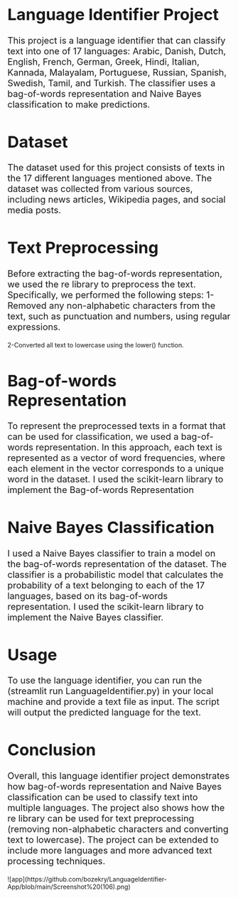 <h1 style="font-size: 36px;">Language Identifier Project</h1>
<p style="font-size: 20px;">This project is a language identifier that can classify text into one of 17 languages: Arabic, Danish, Dutch, English, French, German, Greek, Hindi, Italian, Kannada, Malayalam, Portuguese, Russian, Spanish, Swedish, Tamil, and Turkish. The classifier uses a bag-of-words representation and Naive Bayes classification to make predictions. </p>

<h1 style="font-size: 36px;">Dataset</h1>

<p style="font-size: 20px;">The dataset used for this project consists of texts in the 17 different languages mentioned above. The dataset was collected from various sources, including news articles, Wikipedia pages, and social media posts.</p>

<h1 style="font-size: 36px;">Text Preprocessing</h1>

<p style="font-size: 20px;">
  Before extracting the bag-of-words representation, we used the re library to preprocess the text. Specifically, 
  we performed the following steps:
  1-Removed any non-alphabetic characters from the text, such as punctuation and numbers, using regular expressions.                                                 
  
  2-Converted all text to lowercase using the lower() function.
</p>

<h1 style="font-size: 36px;">Bag-of-words Representation</h1>


<p style="font-size: 20px;">To represent the preprocessed texts in a format that can be used for classification, we used a bag-of-words representation. In this approach, each text is represented as a vector of word frequencies, where each element in the vector corresponds to a unique word in the dataset.
  I used the scikit-learn library to implement the Bag-of-words Representation



</p>

<h1 style="font-size: 36px;">Naive Bayes Classification</h1>

<p style="font-size: 20px;">I used a Naive Bayes classifier to train a model on the bag-of-words representation of the dataset. The classifier is a probabilistic model that calculates the probability of a text belonging to each of the 17 languages, based on its bag-of-words representation.
I used the scikit-learn library to implement the Naive Bayes classifier.</p>
<h1 style="font-size: 36px;">Usage</h1>

<p style="font-size: 20px;">To use the language identifier, you can run the (streamlit run LanguageIdentifier.py) in your local machine and provide a text file as input. The script will output the predicted language for the text.</p>


<h1 style="font-size: 36px;">Conclusion</h1>
<p style="font-size: 20px;">Overall, this language identifier project demonstrates how bag-of-words representation and Naive Bayes classification can be used to classify text into multiple languages. The project also shows how the re library can be used for text preprocessing (removing non-alphabetic characters and converting text to lowercase). The project can be extended to include more languages and more advanced text processing techniques.</p>
![app](https://github.com/bozekry/LanguageIdentifier-App/blob/main/Screenshot%20(106).png)











